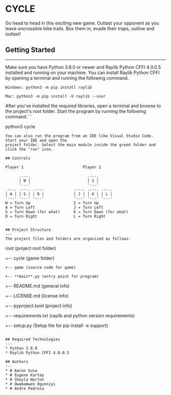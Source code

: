 # CYCLE

Go head to head in this exciting new game. Outlast your opponent as you leave uncrossible bike trails. Box them in, evade their traps, outlive and outlast! 

## Getting Started

---

Make sure you have Python 3.8.0 or newer and Raylib Python CFFI 4.0.0.5 installed and running on your machine. You can install Raylib Python CFFI by opening a terminal and running the following command.

```
Windows: python3 -m pip install raylib

Mac: python3 -m pip install -U raylib --user
```

After you've installed the required libraries, open a terminal and browse to the project's root folder. Start the program by running the following command.```

python3 cycle

```
You can also run the program from an IDE like Visual Studio Code. Start your IDE and open the
project folder. Select the main module inside the greed folder and click the "run" icon.

## Controls

Player 1                          Player 2

      .---.                         .---.
      | W |                         | I |
      '---'                         '---'
.---. .---. .---.             .---. .---. .---.
| A | | S | | D |             | J | | K | | L |
'---' '---' '---'             '---' '---' '---'
W = Turn Up                   I = Turn Up
A = Turn Left                 J = Turn Left
S = Turn Down (for what)      K = Turn Down (for what)
D = Turn Right                L = Turn Right


## Project Structure
---
The project files and folders are organized as follows:
```

root (project root folder)

+-- cycle (game folder)

    +-- game (source code for game)

    +-- **main**.py (entry point for program)

+-- README.md (general info)

+-- LICENSE.md (license info)

+-- pyproject.toml (project info)

+-- requirements.txt (raylib and python version requirements)

+-- setup.py (Setup file for pip install -e support)

```

## Required Technologies
---
* Python 3.8.0
* Raylib Python CFFI 4.0.0.5

## Authors
---
* # Aaron Gusa
* # Eugene Kartey
* # Sheyla Norton
* # Owamamwen Ogunniyi
* # Andre Pedrosa
```
